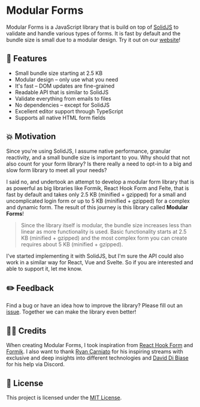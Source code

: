 # Modular Forms

Modular Forms is a JavaScript library that is build on top of [SolidJS](https://github.com/solidjs/solid) to validate and handle various types of forms. It is fast by default and the bundle size is small due to a modular design. Try it out on our [website](https://modularforms.dev/playground)!

## 🧪 Features

- Small bundle size starting at 2.5 KB
- Modular design – only use what you need
- It's fast – DOM updates are fine-grained
- Readable API that is similar to SolidJS
- Validate everything from emails to files
- No dependencies – except for SolidJS
- Excellent editor support through TypeScript
- Supports all native HTML form fields

## 💥 Motivation

Since you're using SolidJS, I assume native performance, granular reactivity, and a small bundle size is important to you. Why should that not also count for your form library? Is there really a need to opt-in to a big and slow form library to meet all your needs?

I said no, and undertook an attempt to develop a modular form library that is as powerful as big libraries like Formik, React Hook Form and Felte, that is fast by default and takes only 2.5 KB (minified + gzipped) for a small and uncomplicated login form or up to 5 KB (minified + gzipped) for a complex and dynamic form. The result of this journey is this library called **Modular Forms**!

> Since the library itself is modular, the bundle size increases less than linear as more functionality is used. Basic functionality starts at 2.5 KB (minified + gzipped) and the most complex form you can create requires about 5 KB (minified + gzipped).

I've started implementing it with SolidJS, but I'm sure the API could also work in a similar way for React, Vue and Svelte. So if you are interested and able to support it, let me know.

## ✏️ Feedback

Find a bug or have an idea how to improve the library? Please fill out an [issue](https://github.com/fabian-hiller/modular-forms/issues/new). Together we can make the library even better!

## 🙌🏼 Credits

When creating Modular Forms, I took inspiration from [React Hook Form](https://github.com/react-hook-form/react-hook-form) and [Formik](https://github.com/jaredpalmer/formik). I also want to thank [Ryan Carniato](https://github.com/ryansolid) for his inspiring streams with exclusive and deep insights into different technologies and [David Di Biase](https://github.com/davedbase) for his help via Discord.

## 🔑 License

This project is licensed under the [MIT License](https://github.com/fabian-hiller/modular-forms/tree/main/LICENSE.md).
